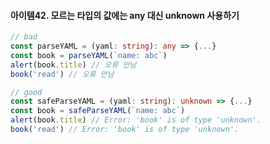#### 아이템42. 모르는 타입의 값에는 any 대신 unknown 사용하기

```typescript
// bad
const parseYAML = (yaml: string): any => {...}
const book = parseYAML(`name: abc`)
alert(book.title) // 오류 안남
book('read') // 오류 안남

// good
const safeParseYAML = (yaml: string): unknown => {...}
const book = safeParseYAML(`name: abc`)
alert(book.title) // Error: 'book' is of type 'unknown'.
book('read') // Error: 'book' is of type 'unknown'.
```
